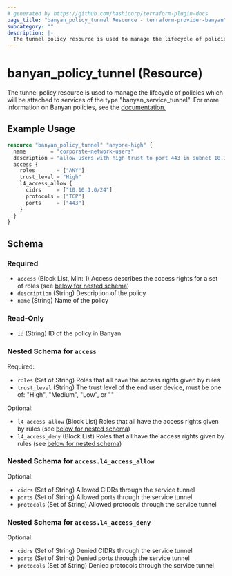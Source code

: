 ```yaml
---
# generated by https://github.com/hashicorp/terraform-plugin-docs
page_title: "banyan_policy_tunnel Resource - terraform-provider-banyan"
subcategory: ""
description: |-
  The tunnel policy resource is used to manage the lifecycle of policies which will be attached to services of the type "banyanservicetunnel". For more information on Banyan policies, see the documentation. https://docs.banyanops.com/docs/feature-guides/administer-security-policies/policies/manage-policies/
---
```


# banyan_policy_tunnel (Resource)

The tunnel policy resource is used to manage the lifecycle of policies which will be attached to services of the type "banyan_service_tunnel". For more information on Banyan policies, see the [documentation.](https://docs.banyanops.com/docs/feature-guides/administer-security-policies/policies/manage-policies/)

## Example Usage

```terraform
resource "banyan_policy_tunnel" "anyone-high" {
  name        = "corporate-network-users"
  description = "allow users with high trust to port 443 in subnet 10.10.1.0/24"
  access {
    roles       = ["ANY"]
    trust_level = "High"
    l4_access_allow {
      cidrs     = ["10.10.1.0/24"]
      protocols = ["TCP"]
      ports     = ["443"]
    }
  }
}
```

<!-- schema generated by tfplugindocs -->
## Schema

### Required

- `access` (Block List, Min: 1) Access describes the access rights for a set of roles (see [below for nested schema](#nestedblock--access))
- `description` (String) Description of the policy
- `name` (String) Name of the policy

### Read-Only

- `id` (String) ID of the policy in Banyan

<a id="nestedblock--access"></a>
### Nested Schema for `access`

Required:

- `roles` (Set of String) Roles that all have the access rights given by rules
- `trust_level` (String) The trust level of the end user device, must be one of: "High", "Medium", "Low", or ""

Optional:

- `l4_access_allow` (Block List) Roles that all have the access rights given by rules (see [below for nested schema](#nestedblock--access--l4_access_allow))
- `l4_access_deny` (Block List) Roles that all have the access rights given by rules (see [below for nested schema](#nestedblock--access--l4_access_deny))

<a id="nestedblock--access--l4_access_allow"></a>
### Nested Schema for `access.l4_access_allow`

Optional:

- `cidrs` (Set of String) Allowed CIDRs through the service tunnel
- `ports` (Set of String) Allowed ports through the service tunnel
- `protocols` (Set of String) Allowed protocols through the service tunnel


<a id="nestedblock--access--l4_access_deny"></a>
### Nested Schema for `access.l4_access_deny`

Optional:

- `cidrs` (Set of String) Denied CIDRs through the service tunnel
- `ports` (Set of String) Denied ports through the service tunnel
- `protocols` (Set of String) Denied protocols through the service tunnel


